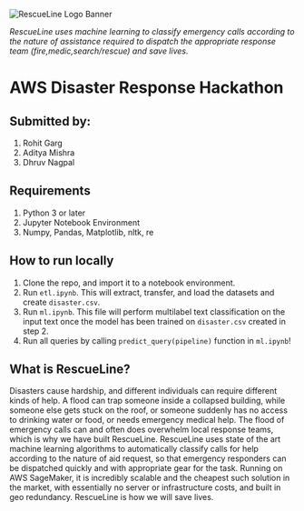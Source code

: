 ![RescueLine Logo Banner](https://user-images.githubusercontent.com/44092976/152698149-c7698fc6-4d91-4aa1-9277-f78ace5cda2e.jpg)

_RescueLine uses machine learning to classify emergency calls according to the nature of assistance required to dispatch the appropriate response team (fire,medic,search/rescue) and save lives._

# AWS Disaster Response Hackathon

## Submitted by:
1. Rohit Garg
2. Aditya Mishra
3. Dhruv Nagpal
 
## Requirements
1. Python 3 or later
2. Jupyter Notebook Environment
3. Numpy, Pandas, Matplotlib, nltk, re 

## How to run locally
1. Clone the repo, and import it to a notebook environment. 
2. Run ```etl.ipynb```. This will extract, transfer, and load the datasets and create ```disaster.csv```. 
3. Run ```ml.ipynb```. This file will perform multilabel text classification on the input text once the model has been trained on ```disaster.csv``` created in step 2. 
4. Run all queries by calling ```predict_query(pipeline)``` function in ```ml.ipynb```!

## What is RescueLine?
Disasters cause hardship, and different individuals can require different kinds of help. A flood can trap someone inside a collapsed building, while someone else gets stuck on the roof, or someone suddenly has no access to drinking water or food, or needs emergency medical help. The flood of emergency calls can and often does overwhelm local response teams, which is why we have built RescueLine. RescueLine uses state of the art machine learning algorithms to automatically classify calls for help according to the nature of aid request, so that emergency responders can be dispatched quickly and with appropriate gear for the task. Running on AWS SageMaker, it is incredibly scalable and the cheapest such solution in the market, with essentially no server or infrastructure costs, and built in geo redundancy. RescueLine is how we will save lives.

